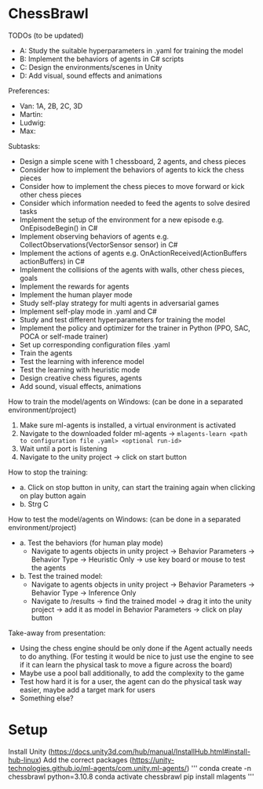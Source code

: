 # ChessBrawl

TODOs (to be updated)
- A: Study the suitable hyperparameters in .yaml for training the model
- B: Implement the behaviors of agents in C# scripts
- C: Design the environments/scenes in Unity
- D: Add visual, sound effects and animations

Preferences:
- Van: 1A, 2B, 2C, 3D
- Martin:
- Ludwig:
- Max:

Subtasks:
- Design a simple scene with 1 chessboard, 2 agents, and chess pieces
- Consider how to implement the behaviors of agents to kick the chess pieces
- Consider how to implement the chess pieces to move forward or kick other chess pieces
- Consider which information needed to feed the agents to solve desired tasks
- Implement the setup of the environment for a new episode e.g. OnEpisodeBegin() in C#
- Implement observing behaviors of agents e.g. CollectObservations(VectorSensor sensor) in C#
- Implement the actions of agents e.g. OnActionReceived(ActionBuffers actionBuffers) in C#
- Implement the collisions of the agents with walls, other chess pieces, goals
- Implement the rewards for agents
- Implement the human player mode
- Study self-play strategy for multi agents in adversarial games
- Implement self-play mode in .yaml and C#
- Study and test different hyperparameters for training the model
- Implement the policy and optimizer for the trainer in Python (PPO, SAC, POCA or self-made trainer)
- Set up corresponding configuration files .yaml
- Train the agents
- Test the learning with inference model
- Test the learning with heuristic mode
- Design creative chess figures, agents 
- Add sound, visual effects, animations


How to train the model/agents on Windows: (can be done in a separated environment/project)
1. Make sure ml-agents is installed, a virtual environment is activated
2. Navigate to the downloaded folder ml-agents -> `mlagents-learn <path to configuration file .yaml> <optional run-id>`
3. Wait until a port is listening
4. Navigate to the unity project -> click on start button

How to stop the training:
- a. Click on stop button in unity, can start the training again when clicking on play button again
- b. Strg C 

How to test the model/agents on Windows: (can be done in a separated environment/project)
- a. Test the behaviors (for human play mode)
  - Navigate to agents objects in unity project -> Behavior Parameters -> Behavior Type -> Heuristic Only -> use key board or mouse to test the agents
- b. Test the trained model:
  - Navigate to agents objects in unity project -> Behavior Parameters -> Behavior Type -> Inference Only
  - Navigate to /results -> find the trained model -> drag it into the unity project -> add it as model in Behavior Parameters -> click on play button 


Take-away from presentation:
* Using the chess engine should be only done if the Agent actually needs to do anything. (For testing it would be nice to just use the engine to see if it can learn the physical task to move a figure across the board)
* Maybe use a pool ball additionally, to add the complexity to the game
* Test how hard it is for a user, the agent can do the physical task way easier, maybe add a target mark for users
* Something else?

# Setup
Install Unity (https://docs.unity3d.com/hub/manual/InstallHub.html#install-hub-linux)
Add the correct packages (https://unity-technologies.github.io/ml-agents/com.unity.ml-agents/)
'''
conda create -n chessbrawl python=3.10.8
conda activate chessbrawl
pip install mlagents
'''
